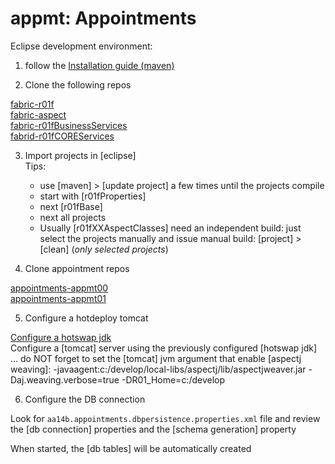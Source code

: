 # appmt: Appointments

Eclipse development environment:

1. follow the [Installation guide (maven)](https://github.com/opendata-euskadi/fabric-r01f/blob/master/docs/eclipse/install/eclipse_maven_install.md9)

2. Clone the following repos

[fabric-r01f](https://github.com/opendata-euskadi/fabric-r01f.git)  
[fabric-aspect](https://github.com/opendata-euskadi/fabric-aspect.git)  
[fabric-r01fBusinessServices](https://github.com/opendata-euskadi/fabric-r01fBusinessServices.git)  
[fabrid-r01fCOREServices](https://github.com/opendata-euskadi/fabric-r01fCOREServices.git)  

3. Import projects in [eclipse]  
Tips:  
	- use [maven] > [update project] a few times until the projects compile  
	- start with [r01fProperties]  
	- next [r01fBase]   
	- next all projects  
	- Usually [r01fXXAspectClasses] need an independent build: just select the projects manually and issue manual build: [project] > [clean] (*only selected projects*) 
	
	
4. Clone appointment repos

[appointments-appmt00](https://github.com/opendata-euskadi/appointments-appmt00.git)  
[appointments-appmt01](https://github.com/opendata-euskadi/appointments-appmt01.git)  
	
5. Configure a hotdeploy tomcat

[Configure a hotswap jdk](https://github.com/opendata-euskadi/fabric-r01f/blob/master/docs/java/java-hotswap.md)  
Configure a [tomcat] server using the previously configured [hotswap jdk]  
... do NOT forget to set the [tomcat] jvm argument that enable [aspectj weaving]:
    -javaagent:c:/develop/local-libs/aspectj/lib/aspectjweaver.jar -Daj.weaving.verbose=true -DR01_Home=c:/develop

6. Configure the DB connection

Look for `aa14b.appointments.dbpersistence.properties.xml` file and review the [db connection] properties and the [schema generation] property  

When started, the [db tables] will be automatically created








